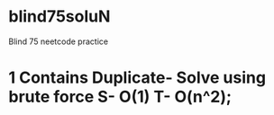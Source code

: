 # blind75soluN
Blind 75 neetcode practice
# 1 Contains Duplicate- Solve using brute force S- O(1) T- O(n^2); 
